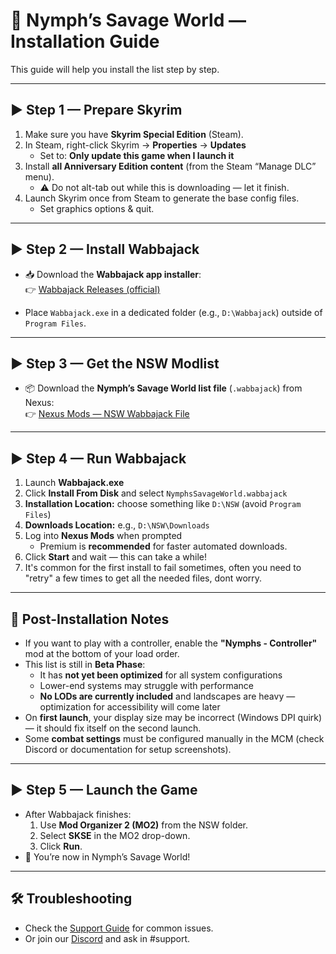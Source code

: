 # 🌿 Nymph’s Savage World — Installation Guide

This guide will help you install the list step by step.

---

## ▶️ Step 1 — Prepare Skyrim

1. Make sure you have **Skyrim Special Edition** (Steam).  
2. In Steam, right-click Skyrim → **Properties** → **Updates**  
   - Set to: **Only update this game when I launch it**  
3. Install **all Anniversary Edition content** (from the Steam “Manage DLC” menu).  
   - ⚠️ Do not alt-tab out while this is downloading — let it finish.  
4. Launch Skyrim once from Steam to generate the base config files.  
   - Set graphics options & quit.

---

## ▶️ Step 2 — Install Wabbajack

- 📥 Download the **Wabbajack app installer**:  
  👉 [Wabbajack Releases (official)](https://www.wabbajack.org/)  

- Place `Wabbajack.exe` in a dedicated folder (e.g., `D:\Wabbajack`) outside of `Program Files`.

---

## ▶️ Step 3 — Get the NSW Modlist

- 📦 Download the **Nymph’s Savage World list file** (`.wabbajack`) from Nexus:  
  👉 [Nexus Mods — NSW Wabbajack File](https://www.nexusmods.com/skyrimspecialedition/mods/154913)  

---

## ▶️ Step 4 — Run Wabbajack

1. Launch **Wabbajack.exe**  
2. Click **Install From Disk** and select `NymphsSavageWorld.wabbajack`  
3. **Installation Location:** choose something like `D:\NSW` (avoid `Program Files`)  
4. **Downloads Location:** e.g., `D:\NSW\Downloads`  
5. Log into **Nexus Mods** when prompted  
   - Premium is **recommended** for faster automated downloads.  
6. Click **Start** and wait — this can take a while!  
7. It's common for the first install to fail sometimes, often you need to "retry" a few times to get all the needed files, dont worry.
---

## 🔧 Post-Installation Notes

- If you want to play with a controller, enable the **"Nymphs - Controller"** mod at the bottom of your load order.  
- This list is still in **Beta Phase**:  
  - It has **not yet been optimized** for all system configurations  
  - Lower-end systems may struggle with performance  
  - **No LODs are currently included** and landscapes are heavy — optimization for accessibility will come later  
- On **first launch**, your display size may be incorrect (Windows DPI quirk) — it should fix itself on the second launch.  
- Some **combat settings** must be configured manually in the MCM (check Discord or documentation for setup screenshots).  

---

## ▶️ Step 5 — Launch the Game

- After Wabbajack finishes:  
  1. Use **Mod Organizer 2 (MO2)** from the NSW folder.  
  2. Select **SKSE** in the MO2 drop-down.  
  3. Click **Run**.  
- 🎉 You’re now in Nymph’s Savage World!

---

## 🛠️ Troubleshooting

- Check the [Support Guide](./SUPPORT.md) for common issues.  
- Or join our [Discord](https://discord.gg/ezJVqBJvVj) and ask in #support.

